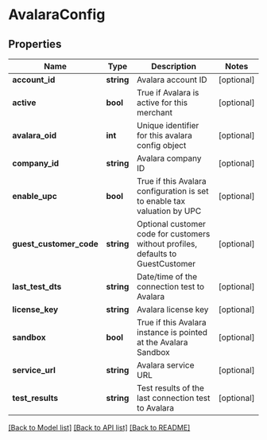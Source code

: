 # AvalaraConfig

## Properties
Name | Type | Description | Notes
------------ | ------------- | ------------- | -------------
**account_id** | **string** | Avalara account ID | [optional] 
**active** | **bool** | True if Avalara is active for this merchant | [optional] 
**avalara_oid** | **int** | Unique identifier for this avalara config object | [optional] 
**company_id** | **string** | Avalara company ID | [optional] 
**enable_upc** | **bool** | True if this Avalara configuration is set to enable tax valuation by UPC | [optional] 
**guest_customer_code** | **string** | Optional customer code for customers without profiles, defaults to GuestCustomer | [optional] 
**last_test_dts** | **string** | Date/time of the connection test to Avalara | [optional] 
**license_key** | **string** | Avalara license key | [optional] 
**sandbox** | **bool** | True if this Avalara instance is pointed at the Avalara Sandbox | [optional] 
**service_url** | **string** | Avalara service URL | [optional] 
**test_results** | **string** | Test results of the last connection test to Avalara | [optional] 

[[Back to Model list]](../README.md#documentation-for-models) [[Back to API list]](../README.md#documentation-for-api-endpoints) [[Back to README]](../README.md)


